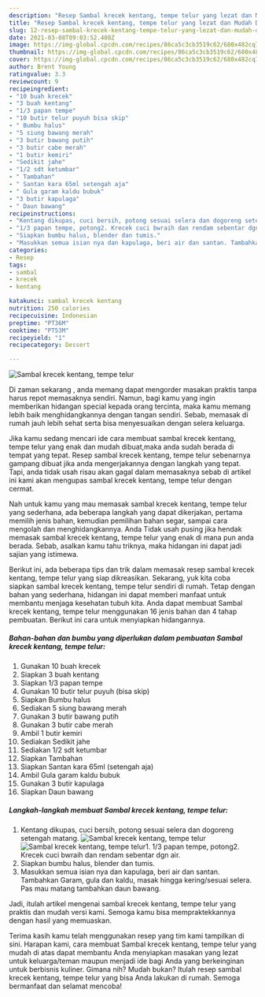 ```yaml
---
description: "Resep Sambal krecek kentang, tempe telur yang lezat dan Mudah Dibuat"
title: "Resep Sambal krecek kentang, tempe telur yang lezat dan Mudah Dibuat"
slug: 12-resep-sambal-krecek-kentang-tempe-telur-yang-lezat-dan-mudah-dibuat
date: 2021-03-08T09:03:52.408Z
image: https://img-global.cpcdn.com/recipes/86ca5c3cb3519c62/680x482cq70/sambal-krecek-kentang-tempe-telur-foto-resep-utama.jpg
thumbnail: https://img-global.cpcdn.com/recipes/86ca5c3cb3519c62/680x482cq70/sambal-krecek-kentang-tempe-telur-foto-resep-utama.jpg
cover: https://img-global.cpcdn.com/recipes/86ca5c3cb3519c62/680x482cq70/sambal-krecek-kentang-tempe-telur-foto-resep-utama.jpg
author: Brent Young
ratingvalue: 3.3
reviewcount: 9
recipeingredient:
- "10 buah krecek"
- "3 buah kentang"
- "1/3 papan tempe"
- "10 butir telur puyuh bisa skip"
- " Bumbu halus"
- "5 siung bawang merah"
- "3 butir bawang putih"
- "3 butir cabe merah"
- "1 butir kemiri"
- "Sedikit jahe"
- "1/2 sdt ketumbar"
- " Tambahan"
- " Santan kara 65ml setengah aja"
- " Gula garam kaldu bubuk"
- "3 butir kapulaga"
- " Daun bawang"
recipeinstructions:
- "Kentang dikupas, cuci bersih, potong sesuai selera dan dogoreng setengah matang."
- "1/3 papan tempe, potong2. Krecek cuci bwraih dan rendam sebentar dgn air."
- "Siapkan bumbu halus, blender dan tumis."
- "Masukkan semua isian nya dan kapulaga, beri air dan santan. Tambahkan Garam, gula dan kaldu, masak hingga kering/sesuai selera. Pas mau matang tambahkan daun bawang."
categories:
- Resep
tags:
- sambal
- krecek
- kentang

katakunci: sambal krecek kentang 
nutrition: 250 calories
recipecuisine: Indonesian
preptime: "PT36M"
cooktime: "PT53M"
recipeyield: "1"
recipecategory: Dessert

---
```



![Sambal krecek kentang, tempe telur](https://img-global.cpcdn.com/recipes/86ca5c3cb3519c62/680x482cq70/sambal-krecek-kentang-tempe-telur-foto-resep-utama.jpg)

Di zaman  sekarang , anda memang dapat mengorder masakan praktis tanpa harus repot memasaknya sendiri. Namun, bagi kamu yang ingin memberikan hidangan special kepada orang tercinta, maka kamu memang lebih baik menghidangkannya dengan tangan sendiri. Sebab, memasak di rumah jauh lebih sehat serta bisa menyesuaikan dengan selera keluarga.

Jika kamu sedang mencari ide cara membuat sambal krecek kentang, tempe telur yang enak dan mudah dibuat,maka anda sudah berada di tempat yang tepat. Resep sambal krecek kentang, tempe telur  sebenarnya gampang dibuat jika anda mengerjakannya dengan langkah yang tepat. Tapi, anda tidak usah risau akan gagal dalam memasaknya 
sebab di artikel ini kami akan mengupas sambal krecek kentang, tempe telur dengan cermat.  



Nah untuk kamu yang mau memasak sambal krecek kentang, tempe telur yang sederhana, ada beberapa langkah yang dapat dikerjakan, pertama memilih jenis bahan, kemudian pemilihan bahan segar, sampai cara mengolah dan menghidangkannya. Anda Tidak usah pusing jika hendak memasak sambal krecek kentang, tempe telur yang enak di mana pun anda berada. Sebab, asalkan kamu  tahu triknya, maka hidangan ini dapat jadi sajian yang istimewa.

Berikut ini, ada beberapa tips dan trik dalam memasak resep sambal krecek kentang, tempe telur yang siap dikreasikan. Sekarang, yuk kita coba siapkan sambal krecek kentang, tempe telur sendiri di rumah. Tetap dengan bahan yang sederhana, hidangan ini dapat memberi manfaat untuk membantu menjaga kesehatan tubuh kita. Anda dapat membuat Sambal krecek kentang, tempe telur menggunakan 16 jenis bahan dan 4 tahap pembuatan. Berikut ini cara untuk menyiapkan hidangannya.

<!--inarticleads1-->

##### Bahan-bahan dan bumbu yang diperlukan dalam pembuatan Sambal krecek kentang, tempe telur:

1. Gunakan 10 buah krecek
1. Siapkan 3 buah kentang
1. Siapkan 1/3 papan tempe
1. Gunakan 10 butir telur puyuh (bisa skip)
1. Siapkan  Bumbu halus
1. Sediakan 5 siung bawang merah
1. Gunakan 3 butir bawang putih
1. Gunakan 3 butir cabe merah
1. Ambil 1 butir kemiri
1. Sediakan Sedikit jahe
1. Sediakan 1/2 sdt ketumbar
1. Siapkan  Tambahan
1. Siapkan  Santan kara 65ml (setengah aja)
1. Ambil  Gula garam kaldu bubuk
1. Gunakan 3 butir kapulaga
1. Siapkan  Daun bawang




<!--inarticleads2-->

##### Langkah-langkah membuat Sambal krecek kentang, tempe telur:

1. Kentang dikupas, cuci bersih, potong sesuai selera dan dogoreng setengah matang.
<img src="https://img-global.cpcdn.com/steps/3125277ffe77c07c/160x128cq70/sambal-krecek-kentang-tempe-telur-langkah-memasak-1-foto.jpg" alt="Sambal krecek kentang, tempe telur"><img src="https://img-global.cpcdn.com/steps/515cc98f21dd4447/160x128cq70/sambal-krecek-kentang-tempe-telur-langkah-memasak-1-foto.jpg" alt="Sambal krecek kentang, tempe telur">1. 1/3 papan tempe, potong2. Krecek cuci bwraih dan rendam sebentar dgn air.
1. Siapkan bumbu halus, blender dan tumis.
1. Masukkan semua isian nya dan kapulaga, beri air dan santan. Tambahkan Garam, gula dan kaldu, masak hingga kering/sesuai selera. Pas mau matang tambahkan daun bawang.




Jadi, itulah artikel mengenai  sambal krecek kentang, tempe telur  yang praktis dan mudah versi kami. Semoga kamu bisa mempraktekkannya dengan hasil yang memuaskan. 

Terima kasih kamu telah menggunakan resep yang tim kami tampilkan di sini. Harapan kami, cara membuat  Sambal krecek kentang, tempe telur yang mudah di atas dapat membantu Anda menyiapkan masakan yang lezat untuk keluarga/teman maupun menjadi ide bagi Anda yang berkeinginan untuk berbisnis kuliner. Gimana nih? Mudah bukan? Itulah resep sambal krecek kentang, tempe telur yang bisa Anda lakukan di rumah. Semoga bermanfaat dan selamat mencoba!

